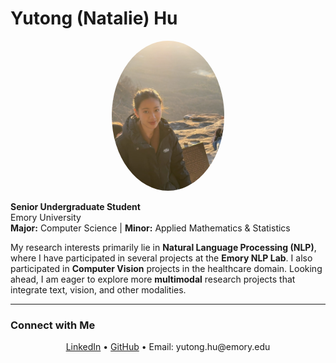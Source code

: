 # Yutong (Natalie) Hu  

<p align="center">
  <img src="IMG_0228.jpeg" alt="Profile Photo" width="180" style="border-radius:50%">
</p>

**Senior Undergraduate Student**  
Emory University  
**Major:** Computer Science | **Minor:** Applied Mathematics & Statistics  

My research interests primarily lie in **Natural Language Processing (NLP)**, where I have participated in several projects at the **Emory NLP Lab**. I also participated in **Computer Vision** projects in the healthcare domain. Looking ahead, I am eager to explore more **multimodal** research projects that integrate text, vision, and other modalities.

---

### Connect with Me
<p align="center">
  <a href="https://www.linkedin.com/in/yutong-hu-natalie/" target="_blank">LinkedIn</a> •
  <a href="https://github.com/YutongHu-Natalie" target="_blank">GitHub</a> •
  Email: yutong.hu@emory.edu
</p>
